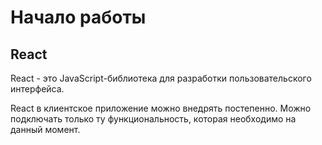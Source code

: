 # Начало работы

## React

React - это JavaScript-библиотека для разработки пользовательского интерфейса.

React в клиентское приложение можно внедрять постепенно. Можно подключать только ту функциональность, которая необходимо на данный момент.


